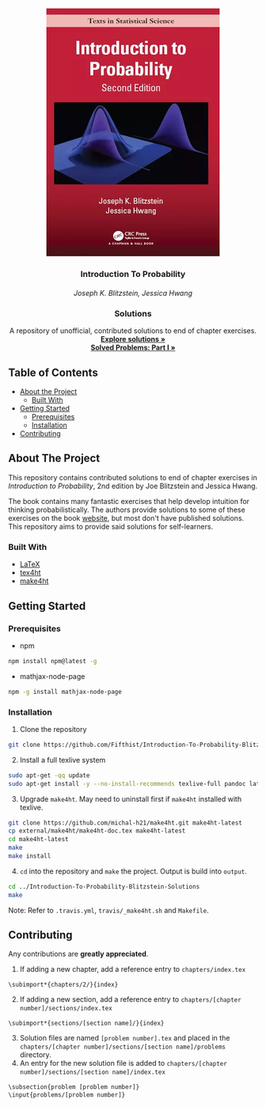 <!-- PROJECT LOGO -->
<br />
<p align="center">
  <img src="cover.webp"/>
  <h3 align="center">Introduction To Probability</h3>
  <h5 align="center" style="font-weight: normal;">Joseph K. Blitzstein, Jessica Hwang</h5>
  <h3 align="center">Solutions</h3>

  <p align="center">
    A repository of unofficial, contributed solutions to end of chapter exercises.
    <br />
    <a href="https://fifthist.github.io/Introduction-To-Probability-Blitzstein-Solutions/"><strong>Explore solutions »</strong></a>
    <br />
    <a href="https://fifthist.github.io/solved-problems-in-probability/"><strong>Solved Problems: Part I »</strong></a>
  </p>
</p>

<!-- TABLE OF CONTENTS -->
## Table of Contents

* [About the Project](#about-the-project)
  * [Built With](#built-with)
* [Getting Started](#getting-started)
  * [Prerequisites](#prerequisites)
  * [Installation](#installation)
* [Contributing](#contributing)


<!-- ABOUT THE PROJECT -->
## About The Project

This repository contains contributed solutions to end of chapter exercises in _Introduction to Probability_, 2nd edition by Joe Blitzstein and Jessica Hwang. 

The book contains many fantastic exercises that help develop intuition for thinking probabilistically. The authors provide solutions to some of these exercises on the book [website](https://projects.iq.harvard.edu/stat110/home), but most don't have published solutions. This repository aims to provide said solutions for self-learners.

### Built With

* [LaTeX](https://www.latex-project.org/)
* [tex4ht](https://ctan.org/pkg/tex4ht)
* [make4ht](https://github.com/michal-h21/make4ht)


<!-- GETTING STARTED -->
## Getting Started

### Prerequisites

* npm
```sh
npm install npm@latest -g
```

* mathjax-node-page
```sh
npm -g install mathjax-node-page
```

### Installation

1. Clone the repository
```sh
git clone https://github.com/Fifthist/Introduction-To-Probability-Blitzstein-Solutions
```
2. Install a full texlive system
```sh
sudo apt-get -qq update
sudo apt-get install -y --no-install-recommends texlive-full pandoc latexmk pdf2svg
```
3. Upgrade `make4ht`. May need to uninstall first if `make4ht` installed with texlive.
```sh
git clone https://github.com/michal-h21/make4ht.git make4ht-latest
cp external/make4ht/make4ht-doc.tex make4ht-latest
cd make4ht-latest
make
make install
```
4. `cd` into the repository and `make` the project. Output is build into `output`.
```sh
cd ../Introduction-To-Probability-Blitzstein-Solutions
make
```

Note: Refer to `.travis.yml`, `travis/_make4ht.sh` and `Makefile`.

<!-- CONTRIBUTING -->
## Contributing

Any contributions are **greatly appreciated**.

1. If adding a new chapter, add a reference entry to `chapters/index.tex`
```
\subimport*{chapters/2/}{index}
```
2. If adding a new section, add a reference entry to `chapters/[chapter number]/sections/index.tex`
```
\subimport*{sections/[section name]/}{index}
```
3. Solution files are named `[problem number].tex` and placed in the `chapters/[chapter number]/sections/[section name]/problems` directory.
4. An entry for the new solution file is added to `chapters/[chapter number]/sections/[section name]/index.tex`
```
\subsection{problem [problem number]}
\input{problems/[problem number]}
```